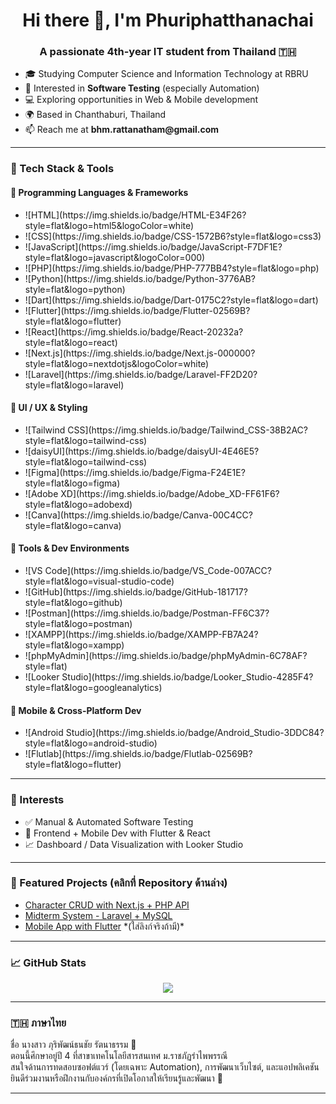<h1 align="center">Hi there 👋, I'm Phuriphatthanachai</h1>
<h3 align="center">A passionate 4th-year IT student from Thailand 🇹🇭</h3>

<ul>
  <li>🎓 Studying Computer Science and Information Technology at RBRU</li>
  <li>🔬 Interested in <strong>Software Testing</strong> (especially Automation)</li>
  <li>💻 Exploring opportunities in Web & Mobile development</li>
  <li>🌍 Based in Chanthaburi, Thailand</li>
  <li>📫 Reach me at <strong>bhm.rattanatham@gmail.com</strong></li>
</ul>

<hr />

<h3>🚀 Tech Stack & Tools</h3>

<h4>🧠 Programming Languages & Frameworks</h4>
<ul>
  <li>![HTML](https://img.shields.io/badge/HTML-E34F26?style=flat&logo=html5&logoColor=white)</li>
  <li>![CSS](https://img.shields.io/badge/CSS-1572B6?style=flat&logo=css3)</li>
  <li>![JavaScript](https://img.shields.io/badge/JavaScript-F7DF1E?style=flat&logo=javascript&logoColor=000)</li>
  <li>![PHP](https://img.shields.io/badge/PHP-777BB4?style=flat&logo=php)</li>
  <li>![Python](https://img.shields.io/badge/Python-3776AB?style=flat&logo=python)</li>
  <li>![Dart](https://img.shields.io/badge/Dart-0175C2?style=flat&logo=dart)</li>
  <li>![Flutter](https://img.shields.io/badge/Flutter-02569B?style=flat&logo=flutter)</li>
  <li>![React](https://img.shields.io/badge/React-20232a?style=flat&logo=react)</li>
  <li>![Next.js](https://img.shields.io/badge/Next.js-000000?style=flat&logo=nextdotjs&logoColor=white)</li>
  <li>![Laravel](https://img.shields.io/badge/Laravel-FF2D20?style=flat&logo=laravel)</li>
</ul>

<h4>🎨 UI / UX & Styling</h4>
<ul>
  <li>![Tailwind CSS](https://img.shields.io/badge/Tailwind_CSS-38B2AC?style=flat&logo=tailwind-css)</li>
  <li>![daisyUI](https://img.shields.io/badge/daisyUI-4E46E5?style=flat&logo=tailwind-css)</li>
  <li>![Figma](https://img.shields.io/badge/Figma-F24E1E?style=flat&logo=figma)</li>
  <li>![Adobe XD](https://img.shields.io/badge/Adobe_XD-FF61F6?style=flat&logo=adobexd)</li>
  <li>![Canva](https://img.shields.io/badge/Canva-00C4CC?style=flat&logo=canva)</li>
</ul>

<h4>🔧 Tools & Dev Environments</h4>
<ul>
  <li>![VS Code](https://img.shields.io/badge/VS_Code-007ACC?style=flat&logo=visual-studio-code)</li>
  <li>![GitHub](https://img.shields.io/badge/GitHub-181717?style=flat&logo=github)</li>
  <li>![Postman](https://img.shields.io/badge/Postman-FF6C37?style=flat&logo=postman)</li>
  <li>![XAMPP](https://img.shields.io/badge/XAMPP-FB7A24?style=flat&logo=xampp)</li>
  <li>![phpMyAdmin](https://img.shields.io/badge/phpMyAdmin-6C78AF?style=flat)</li>
  <li>![Looker Studio](https://img.shields.io/badge/Looker_Studio-4285F4?style=flat&logo=googleanalytics)</li>
</ul>

<h4>📱 Mobile & Cross-Platform Dev</h4>
<ul>
  <li>![Android Studio](https://img.shields.io/badge/Android_Studio-3DDC84?style=flat&logo=android-studio)</li>
  <li>![Flutlab](https://img.shields.io/badge/Flutlab-02569B?style=flat&logo=flutter)</li>
</ul>

<hr />

<h3>🧪 Interests</h3>
<ul>
  <li>✅ Manual & Automated Software Testing</li>
  <li>🎯 Frontend + Mobile Dev with Flutter & React</li>
  <li>📈 Dashboard / Data Visualization with Looker Studio</li>
</ul>

<hr />

<h3>📂 Featured Projects (คลิกที่ Repository ด้านล่าง)</h3>
<ul>
  <li><a href="https://github.com/ctrlfaith/next-harrypotter" target="_blank">Character CRUD with Next.js + PHP API</a></li>
  <li><a href="https://github.com/ctrlfaith/midterm-1017" target="_blank">Midterm System - Laravel + MySQL</a></li>
  <li><a href="#">Mobile App with Flutter</a> *(ใส่ลิงก์จริงถ้ามี)*</li>
</ul>

<hr />

<h3>📈 GitHub Stats</h3>

<p align="center">
  <img src="https://github-readme-stats.vercel.app/api?username=ctrlfaith&show_icons=true&theme=tokyonight" />
</p>

<hr />

<h3>🇹🇭 ภาษาไทย</h3>

<p>
  ชื่อ นางสาว ภุริพัฒน์ธนชัย รัตนาธรรม 👋<br />
  ตอนนี้ศึกษาอยู่ปี 4 ที่สาขาเทคโนโลยีสารสนเทศ ม.ราชภัฏรำไพพรรณี<br />
  สนใจด้านการทดสอบซอฟต์แวร์ (โดยเฉพาะ Automation), การพัฒนาเว็บไซต์, และแอปพลิเคชัน<br />
  ยินดีร่วมงานหรือฝึกงานกับองค์กรที่เปิดโอกาสให้เรียนรู้และพัฒนา 🙏
</p>

<hr />
